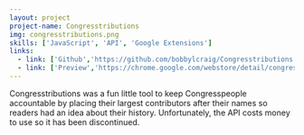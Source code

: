 ```yaml
---
layout: project
project-name: Congresstributions
img: congresstributions.png
skills: ['JavaScript', 'API', 'Google Extensions']
links:
  - link: ['Github','https://github.com/bobbylcraig/Congresstributions']
  - link: ['Preview','https://chrome.google.com/webstore/detail/congresstributions/pilhmclmlbcgdanljcmiolfcbeogejpd?hl=en-US']
---
```


Congresstributions was a fun little tool to keep Congresspeople accountable by placing their largest contributors after their names so readers had an idea about their history. Unfortunately, the API costs money to use so it has been discontinued.
